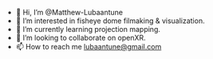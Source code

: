 - 👋 Hi, I’m @Matthew-Lubaantune
- 👀 I’m interested in fisheye dome filmaking & visualization.
- 🌱 I’m currently learning projection mapping.
- 💞️ I’m looking to collaborate on openXR.
- 📫 How to reach me lubaantune@gmail.com

<!---
Matthew-Lubaantune/Matthew-Lubaantune is a ✨ special ✨ repository because its `README.md` (this file) appears on your GitHub profile.
You can click the Preview link to take a look at your changes.
--->
